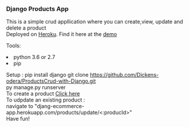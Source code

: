 <h3>Django Products App</h3>
This is a simple crud appllication where you can create,view, update and delete a product<br>
Deployed on <a href="www.heroku.com">Heroku</a>. Find it here at the <a href="djang-ecommerce-app.herokuapp.com">demo</a> <br>

Tools:
<li>python 3.6 or 2.7</li>
<li>pip</li>

Setup : pip install django
        git clone https://github.com/Dickens-odera/ProductsCrud-with-Django.git<br>
        py manage.py runserver
<br>
To create a product <a href="djang-ecommerce-app.herokuapp.com/products/create">Click here</a><br>
To udpdate an existing product :<br>
navigate to "djang-ecommerce-app.herokuapp.com/products/update/<:producId>"<br>
        Have fun!

